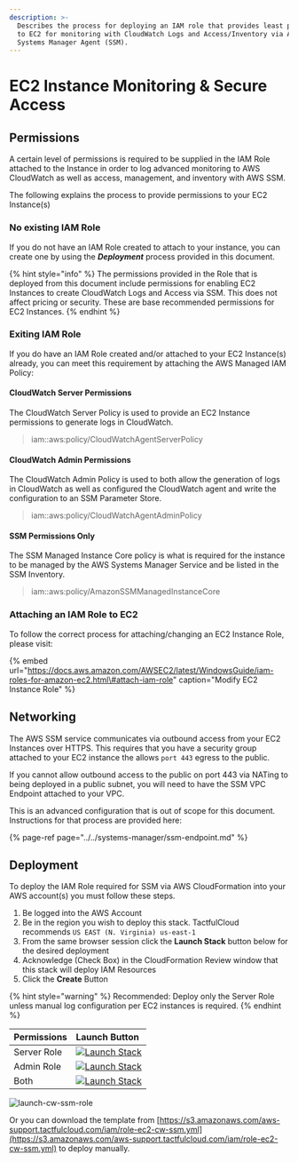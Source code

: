```yaml
---
description: >-
  Describes the process for deploying an IAM role that provides least privilege
  to EC2 for monitoring with CloudWatch Logs and Access/Inventory via AWS
  Systems Manager Agent (SSM).
---
```


# EC2 Instance Monitoring & Secure Access

## Permissions

A certain level of permissions is required to be supplied in the IAM Role attached to the Instance in order to log advanced monitoring to AWS CloudWatch as well as access, management, and inventory with AWS SSM.

The following explains the process to provide permissions to your EC2 Instance\(s\)

### No existing IAM Role

If you do not have an IAM Role created to attach to your instance, you can create one by using the _**Deployment**_ process provided in this document.

{% hint style="info" %}
The permissions provided in the Role that is deployed from this document include permissions for enabling EC2 Instances to create CloudWatch Logs and Access via SSM. This does not affect pricing or security. These are base recommended permissions for EC2 Instances.
{% endhint %}

### Exiting IAM Role

If you do have an IAM Role created and/or attached to your EC2 Instance\(s\) already, you can meet this requirement by attaching the AWS Managed IAM Policy:

#### CloudWatch Server Permissions

The CloudWatch Server Policy is used to provide an EC2 Instance permissions to generate logs in CloudWatch.

> iam::aws:policy/CloudWatchAgentServerPolicy

#### CloudWatch Admin Permissions

The CloudWatch Admin Policy is used to both allow the generation of logs in CloudWatch as well as configured the CloudWatch agent and write the configuration to an SSM Parameter Store.

> iam::aws:policy/CloudWatchAgentAdminPolicy

#### SSM Permissions Only

The SSM Managed Instance Core policy is what is required for the instance to be managed by the AWS Systems Manager Service and be listed in the SSM Inventory.

> iam::aws:policy/AmazonSSMManagedInstanceCore

### Attaching an IAM Role to EC2

To follow the correct process for attaching/changing an EC2 Instance Role, please visit:

{% embed url="https://docs.aws.amazon.com/AWSEC2/latest/WindowsGuide/iam-roles-for-amazon-ec2.html\#attach-iam-role" caption="Modify EC2 Instance Role" %}

## Networking

The AWS SSM service communicates via outbound access from your EC2 Instances over HTTPS. This requires that you have a security group attached to your EC2 instance the allows `port 443` egress to the public.

If you cannot allow outbound access to the public on port 443 via NATing to being deployed in a public subnet, you will need to have the SSM VPC Endpoint attached to your VPC.

This is an advanced configuration that is out of scope for this document. Instructions for that process are provided here:

{% page-ref page="../../systems-manager/ssm-endpoint.md" %}

## Deployment

To deploy the IAM Role required for SSM via AWS CloudFormation into your AWS account\(s\) you must follow these steps.

1. Be logged into the AWS Account
2. Be in the region you wish to deploy this stack. TactfulCloud recommends `US EAST (N. Virginia) us-east-1`
3. From the same browser session click the **Launch Stack** button below for the desired deployment
4. Acknowledge \(Check Box\) in the CloudFormation Review window that this stack will deploy IAM Resources
5. Click the **Create** Button

{% hint style="warning" %}
Recommended: Deploy only the Server Role unless manual log configuration per EC2 instances is required.
{% endhint %}

| Permissions | Launch Button |
| :--- | :--- |
| Server Role | [![Launch Stack](https://s3.amazonaws.com/cloudformation-examples/cloudformation-launch-stack.png)](https://console.aws.amazon.com/cloudformation/home#/stacks/create/review?stackName=role-ec2-cw-ssm&templateURL=https://s3.amazonaws.com/aws-support.tactfulcloud.com/iam/role-ec2-cw-ssm.yml&param_RoleType=Server) |
| Admin Role | [![Launch Stack](https://s3.amazonaws.com/cloudformation-examples/cloudformation-launch-stack.png)](https://console.aws.amazon.com/cloudformation/home#/stacks/create/review?stackName=role-ec2-cw-ssm&templateURL=https://s3.amazonaws.com/aws-support.tactfulcloud.com/iam/role-ec2-cw-ssm.yml&param_RoleType=Admin) |
| Both | [![Launch Stack](https://s3.amazonaws.com/cloudformation-examples/cloudformation-launch-stack.png)](https://console.aws.amazon.com/cloudformation/home#/stacks/create/review?stackName=role-ec2-cw-ssm&templateURL=https://s3.amazonaws.com/aws-support.tactfulcloud.com/iam/role-ec2-cw-ssm.yml&param_RoleType=Both) |

![launch-cw-ssm-role](../../../.gitbook/assets/cft-cw-ssm-role.gif)

Or you can download the template from [https://s3.amazonaws.com/aws-support.tactfulcloud.com/iam/role-ec2-cw-ssm.yml](https://s3.amazonaws.com/aws-support.tactfulcloud.com/iam/role-ec2-cw-ssm.yml) to deploy manually.

